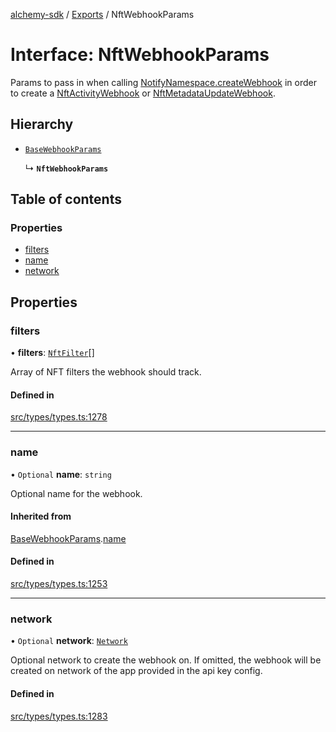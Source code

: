 [alchemy-sdk](../README.md) / [Exports](../modules.md) / NftWebhookParams

# Interface: NftWebhookParams

Params to pass in when calling [NotifyNamespace.createWebhook](../classes/NotifyNamespace.md#createwebhook) in order
to create a [NftActivityWebhook](NftActivityWebhook.md) or [NftMetadataUpdateWebhook](NftMetadataUpdateWebhook.md).

## Hierarchy

- [`BaseWebhookParams`](BaseWebhookParams.md)

  ↳ **`NftWebhookParams`**

## Table of contents

### Properties

- [filters](NftWebhookParams.md#filters)
- [name](NftWebhookParams.md#name)
- [network](NftWebhookParams.md#network)

## Properties

### filters

• **filters**: [`NftFilter`](NftFilter.md)[]

Array of NFT filters the webhook should track.

#### Defined in

[src/types/types.ts:1278](https://github.com/alchemyplatform/alchemy-sdk-js/blob/fb68bb4a/src/types/types.ts#L1278)

___

### name

• `Optional` **name**: `string`

Optional name for the webhook.

#### Inherited from

[BaseWebhookParams](BaseWebhookParams.md).[name](BaseWebhookParams.md#name)

#### Defined in

[src/types/types.ts:1253](https://github.com/alchemyplatform/alchemy-sdk-js/blob/fb68bb4a/src/types/types.ts#L1253)

___

### network

• `Optional` **network**: [`Network`](../enums/Network.md)

Optional network to create the webhook on. If omitted, the webhook will be
created on network of the app provided in the api key config.

#### Defined in

[src/types/types.ts:1283](https://github.com/alchemyplatform/alchemy-sdk-js/blob/fb68bb4a/src/types/types.ts#L1283)
